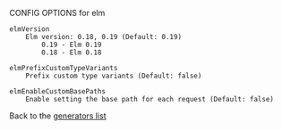 
CONFIG OPTIONS for elm

	elmVersion
	    Elm version: 0.18, 0.19 (Default: 0.19)
	        0.19 - Elm 0.19
	        0.18 - Elm 0.18

	elmPrefixCustomTypeVariants
	    Prefix custom type variants (Default: false)

	elmEnableCustomBasePaths
	    Enable setting the base path for each request (Default: false)

Back to the [generators list](README.md)
